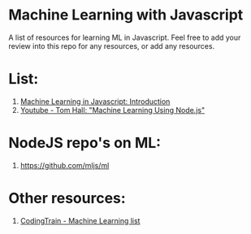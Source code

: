 # Machine Learning with Javascript

A list of resources for learning ML in Javascript. Feel free to add your review into this repo for any resources, or add any resources.

# List:
1. [Machine Learning in Javascript: Introduction](https://www.burakkanber.com/blog/machine-learning-in-other-languages-introduction/)
2. [Youtube - Tom Hall: "Machine Learning Using Node.js"](https://www.youtube.com/watch?v=QVCo8DfDPMM)

# NodeJS repo's on ML:
1. https://github.com/mljs/ml

# Other resources:
1. [CodingTrain - Machine Learning list](https://github.com/CodingTrain/Machine-Learning)
